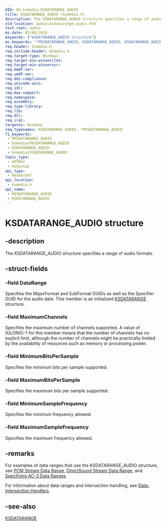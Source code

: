 ```yaml
---
UID: NS:ksmedia.KSDATARANGE_AUDIO
title: KSDATARANGE_AUDIO (ksmedia.h)
description: The KSDATARANGE_AUDIO structure specifies a range of audio formats.
old-location: audio\ksdatarange_audio.htm
tech.root: audio
ms.date: 05/08/2018
keywords: ["KSDATARANGE_AUDIO structure"]
ms.keywords: "*PKSDATARANGE_AUDIO, KSDATARANGE_AUDIO, KSDATARANGE_AUDIO structure [Audio Devices], PKSDATARANGE_AUDIO, PKSDATARANGE_AUDIO structure pointer [Audio Devices], aud-prop_9a59d4cd-4c84-4c22-8a36-741cf53ec08d.xml, audio.ksdatarange_audio, ksmedia/KSDATARANGE_AUDIO, ksmedia/PKSDATARANGE_AUDIO"
req.header: ksmedia.h
req.include-header: Ksmedia.h
req.target-type: Windows
req.target-min-winverclnt: 
req.target-min-winversvr: 
req.kmdf-ver: 
req.umdf-ver: 
req.ddi-compliance: 
req.unicode-ansi: 
req.idl: 
req.max-support: 
req.namespace: 
req.assembly: 
req.type-library: 
req.lib: 
req.dll: 
req.irql: 
targetos: Windows
req.typenames: KSDATARANGE_AUDIO, *PKSDATARANGE_AUDIO
f1_keywords:
 - PKSDATARANGE_AUDIO
 - ksmedia/PKSDATARANGE_AUDIO
 - KSDATARANGE_AUDIO
 - ksmedia/KSDATARANGE_AUDIO
topic_type:
 - APIRef
 - kbSyntax
api_type:
 - HeaderDef
api_location:
 - ksmedia.h
api_name:
 - PKSDATARANGE_AUDIO
 - KSDATARANGE_AUDIO
---
```


# KSDATARANGE_AUDIO structure


## -description

The KSDATARANGE_AUDIO structure specifies a range of audio formats.

## -struct-fields

### -field DataRange

Specifies the MajorFormat and SubFormat GUIDs as well as the Specifier GUID for the audio data. This member is an initialized <a href="/previous-versions/ff561658(v=vs.85)">KSDATARANGE</a> structure.

### -field MaximumChannels

Specifies the maximum number of channels supported. A value of (ULONG)-1 for this member means that the number of channels has no explicit limit, although the number of channels might be practically limited by the availability of resources such as memory or processing power.

### -field MinimumBitsPerSample

Specifies the minimum bits per sample supported.

### -field MaximumBitsPerSample

Specifies the maximum bits per sample supported.

### -field MinimumSampleFrequency

Specifies the minimum frequency allowed.

### -field MaximumSampleFrequency

Specifies the maximum frequency allowed.

## -remarks

For examples of data ranges that use the KSDATARANGE_AUDIO structure, see <a href="/windows-hardware/drivers/audio/pcm-stream-data-range">PCM Stream Data Range</a>, <a href="/windows-hardware/drivers/audio/directsound-stream-data-range">DirectSound Stream Data Range</a>, and <a href="/windows-hardware/drivers/audio/specifying-ac-3-data-ranges">Specifying AC-3 Data Ranges</a>.

For information about data ranges and intersection handling, see <a href="/windows-hardware/drivers/audio/data-intersection-handlers">Data-Intersection Handlers</a>.

## -see-also

<a href="/previous-versions/ff561658(v=vs.85)">KSDATARANGE</a>

